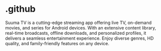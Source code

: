 # .github
Suuma TV is a cutting-edge streaming app offering live TV, on-demand movies, and series for Android devices. With an extensive content library, real-time broadcasts, offline downloads, and personalized profiles, it delivers a seamless entertainment experience. Enjoy diverse genres, HD quality, and family-friendly features on any device.
